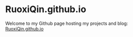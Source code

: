 # RuoxiQin.github.io
Welcome to my Github page hosting my projects and blog: [RuoxiQin.github.io](https://ruoxiqin.github.io)
